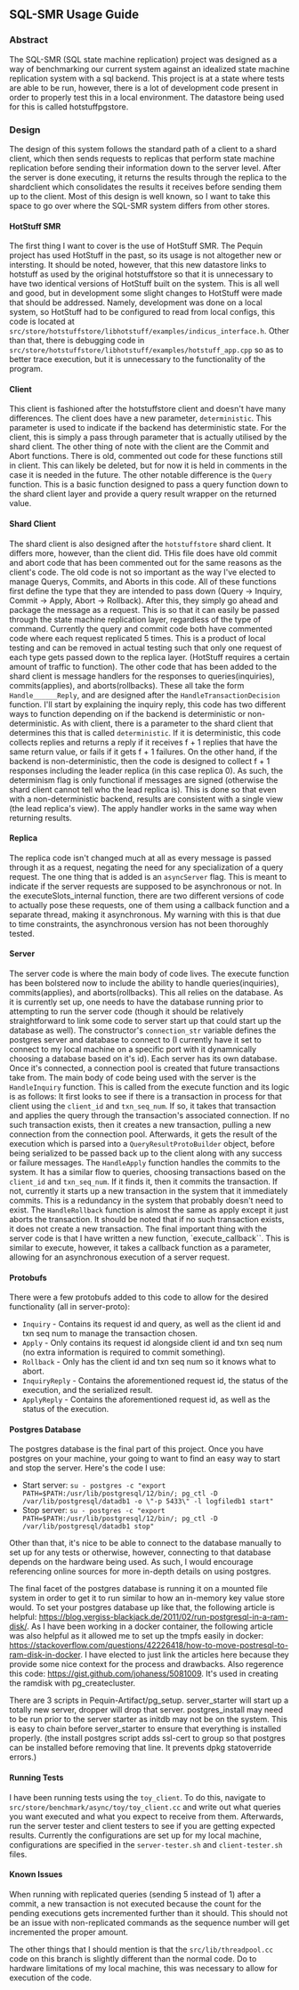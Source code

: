 ## SQL-SMR Usage Guide <a name="sqlsmr"></a>

### Abstract

The SQL-SMR (SQL state machine replication) project was designed as a way of benchmarking our current system against an idealized state machine replication system with a sql backend. This project is at a state where tests are able to be run, however, there is a lot of development code present in order to properly test this in a local environment. The datastore being used for this is called hotstuffpgstore.

### Design

The design of this system follows the standard path of a client to a shard client, which then sends requests to replicas that perform state machine replication before sending their information down to the server level. After the server is done executing, it returns the results through the replica to the shardclient which consolidates the results it receives before sending them up to the client. Most of this design is well known, so I want to take this space to go over where the SQL-SMR system differs from other stores.

#### HotStuff SMR

The first thing I want to cover is the use of HotStuff SMR. The Pequin project has used HotStuff in the past, so its usage is not altogether new or intersting. It should be noted, however, that this new datastore links to hotstuff as used by the original hotstuffstore so that it is unnecessary to have two identical versions of HotStuff built on the system. This is all well and good, but in development some slight changes to HotStuff were made that should be addressed. Namely, development was done on a local system, so HotStuff had to be configured to read from local configs, this code is located at `src/store/hotstuffstore/libhotstuff/examples/indicus_interface.h`. Other than that, there is debugging code in `src/store/hotstuffstore/libhotstuff/examples/hotstuff_app.cpp` so as to better trace execution, but it is unnecessary to the functionality of the program.

#### Client

This client is fashioned after the hotstuffstore client and doesn't have many differences. The client does have a new parameter, `deterministic`. This parameter is used to indicate if the backend has deterministic state. For the client, this is simply a pass through parameter that is actually utilised by the shard client. The other thing of note with the client are the Commit and Abort functions. There is old, commented out code for these functions still in client. This can likely be deleted, but for now it is held in comments in the case it is needed in the future. The other notable difference is the `Query` function. This is a basic function designed to pass a query function down to the shard client layer and provide a query result wrapper on the returned value.

#### Shard Client

The shard client is also designed after the `hotstuffstore` shard client. It differs more, however, than the client did. THis file does have old commit and abort code that has been commented out for the same reasons as the client's code. The old code is not so important as the way I've elected to manage Querys, Commits, and Aborts in this code. All of these functions first define the type that they are intended to pass down (Query -> Inquiry, Commit -> Apply, Abort -> Rollback). After this, they simply go ahead and package the message as a request. This is so that it can easily be passed through the state machine replication layer, regardless of the type of command. Currently the query and commit code both have commented code where each request replicated 5 times. This is a product of local testing and can be removed in actual testing such that only one request of each type gets passed down to the replica layer. (HotStuff requires a certain amount of traffic to function).
The other code that has been added to the shard client is message handlers for the responses to queries(inquiries), commits(applies), and aborts(rollbacks). These all take the form `Handle______Reply`, and are designed after the `HandleTransactionDecision` function. I'll start by explaining the inquiry reply, this code has two different ways to function depending on if the backend is deterministic or non-deterministic. As with client, there is a parameter to the shard client that determines this that is called `deterministic`. If it is deterministic, this code collects replies and returns a reply if it receives f + 1 replies that have the same return value, or fails if it gets f + 1 failures. On the other hand, if the backend is non-deterministic, then the code is designed to collect f + 1 responses including the leader replica (in this case replica 0). As such, the determinism flag is only functional if messages are signed (otherwise the shard client cannot tell who the lead replica is). This is done so that even with a non-deterministic backend, results are consistent with a single view (the lead replica's view). The apply handler works in the same way when returning results.

#### Replica

The replica code isn't changed much at all as every message is passed through it as a request, negating the need for any specialization of a query request. The one thing that is added is an `asyncServer` flag. This is meant to indicate if the server requests are supposed to be asynchronous or not. In the executeSlots_internal function, there are two different versions of code to actually pose these requests, one of them using a callback function and a separate thread, making it asynchronous. My warning with this is that due to time constraints, the asynchronous version has not been thoroughly tested.

#### Server

The server code is where the main body of code lives. The execute function has been bolstered now to include the ability to handle queries(inquiries), commits(applies), and aborts(rollbacks). This all relies on the database. As it is currently set up, one needs to have the database running prior to attempting to run the server code (though it should be relatively straightforward to link some code to server start up that could start up the database as well). The constructor's `connection_str` variable defines the postgres server and database to connect to (I currently have it set to connect to my local machine on a specific port with it dynamnically choosing a database based on it's id). Each server has its own database. Once it's connected, a connection pool is created that future transactions take from.
The main body of code being used with the server is the `HandleInquiry` function. This is called from the execute function and its logic is as follows: It first looks to see if there is a transaction in process for that client using the `client_id` and `txn_seq_num`. If so, it takes that transaction and applies the query through the transaction's associated connection. If no such transaction exists, then it creates a new transaction, pulling a new connection from the connection pool. Afterwards, it gets the result of the execution which is parsed into a `QueryResultProtoBuilder` object, before being serialized to be passed back up to the client along with any success or failure messages.
The `HandleApply` function handles the commits to the system. It has a similar flow to queries, choosing transactions based on the `client_id` and `txn_seq_num`. If it finds it, then it commits the transaction. If not, currently it starts up a new transaction in the system that it immediately commits. This is a redundancy in the system that probably doesn't need to exist.
The `HandleRollback` function is almost the same as apply except it just aborts the transaction. It should be noted that if no such transaction exists, it does not create a new transaction.
The final important thing with the server code is that I have written a new function, `execute_callback``. This is similar to execute, however, it takes a callback function as a parameter, allowing for an asynchronous execution of a server request.

#### Protobufs

There were a few protobufs added to this code to allow for the desired functionality (all in server-proto):
- `Inquiry` - Contains its request id and query, as well as the client id and txn seq num to manage the transaction chosen.
- `Apply` - Only contains its request id alongside client id and txn seq num (no extra information is required to commit something).
- `Rollback` - Only has the client id and txn seq num so it knows what to abort.
- `InquiryReply` - Contains the aforementioned request id, the status of the execution, and the serialized result.
- `ApplyReply` - Contains the aforementioned request id, as well as the status of the execution.

#### Postgres Database

The postgres database is the final part of this project. Once you have postgres on your machine, your going to want to find an easy way to start and stop the server. Here's the code I use:
- Start server: `su - postgres -c "export PATH=$PATH:/usr/lib/postgresql/12/bin/; pg_ctl -D /var/lib/postgresql/datadb1 -o \"-p 5433\" -l logfiledb1 start"`
- Stop server: `su - postgres -c "export PATH=$PATH:/usr/lib/postgresql/12/bin/; pg_ctl -D /var/lib/postgresql/datadb1 stop"`

Other than that, it's nice to be able to connect to the database manually to set up for any tests or otherwise, however, connecting to that database depends on the hardware being used. As such, I would encourage referencing online sources for more in-depth details on using postgres.

The final facet of the postgres database is running it on a mounted file system in order to get it to run similar to how an in-memory key value store would. To set your postgres database up like that, the following article is helpful: https://blog.vergiss-blackjack.de/2011/02/run-postgresql-in-a-ram-disk/. As I have been working in a docker container, the following article was also helpful as it allowed me to set up the tmpfs easily in docker: https://stackoverflow.com/questions/42226418/how-to-move-postresql-to-ram-disk-in-docker. I have elected to just link the articles here because they provide some nice context for the process and drawbacks. Also regerence this code: https://gist.github.com/johaness/5081009. It's used in creating the ramdisk with pg_createcluster.

There are 3 scripts in Pequin-Artifact/pg_setup. server_starter will start up a totally new server, dropper will drop that server. postgres_install may need to be run prior to the server starter as initdb may not be on the system. This is easy to chain before server_starter to ensure that everything is installed properly. (the install postgres script adds ssl-cert to group so that postgres can be installed before removing that line. It prevents dpkg statoverride errors.)

#### Running Tests

I have been running tests using the `toy_client`. To do this, navigate to `src/store/benchmark/async/toy/toy_client.cc` and write out what queries you want executed and what you expect to receive from them. Afterwards, run the server tester and client testers to see if you are getting expected results. Currently the configurations are set up for my local machine, configurations are specified in the `server-tester.sh` and `client-tester.sh` files.

#### Known Issues

When running with replicated queries (sending 5 instead of 1) after a commit, a new transaction is not executed because the count for the pending executions gets incremented further than it should. This should not be an issue with non-replicated commands as the sequence number will get incremented the proper amount.

The other things that I should mention is that the `src/lib/threadpool.cc` code on this branch is slightly different than the normal code. Do to hardware limitations of my local machine, this was necessary to allow for execution of the code.
